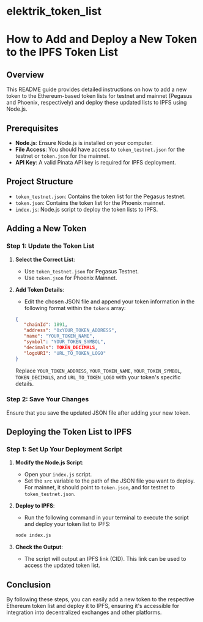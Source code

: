 # elektrik_token_list

# How to Add and Deploy a New Token to the IPFS Token List

## Overview

This README guide provides detailed instructions on how to add a new token to the Ethereum-based token lists for testnet and mainnet (Pegasus and Phoenix, respectively) and deploy these updated lists to IPFS using Node.js.

## Prerequisites

- **Node.js**: Ensure Node.js is installed on your computer.
- **File Access**: You should have access to `token_testnet.json` for the testnet or `token.json` for the mainnet.
- **API Key**: A valid Pinata API key is required for IPFS deployment.

## Project Structure

- `token_testnet.json`: Contains the token list for the Pegasus testnet.
- `token.json`: Contains the token list for the Phoenix mainnet.
- `index.js`: Node.js script to deploy the token lists to IPFS.

## Adding a New Token

### Step 1: Update the Token List

1. **Select the Correct List**:
   - Use `token_testnet.json` for Pegasus Testnet.
   - Use `token.json` for Phoenix Mainnet.

2. **Add Token Details**:
   - Edit the chosen JSON file and append your token information in the following format within the `tokens` array:

   ```json
   {
      "chainId": 1891,
      "address": "0xYOUR_TOKEN_ADDRESS",
      "name": "YOUR_TOKEN_NAME",
      "symbol": "YOUR_TOKEN_SYMBOL",
      "decimals": TOKEN_DECIMALS,
      "logoURI": "URL_TO_TOKEN_LOGO"
   }
   ```

   Replace `YOUR_TOKEN_ADDRESS`, `YOUR_TOKEN_NAME`, `YOUR_TOKEN_SYMBOL`, `TOKEN_DECIMALS`, and `URL_TO_TOKEN_LOGO` with your token's specific details.

### Step 2: Save Your Changes

Ensure that you save the updated JSON file after adding your new token.

## Deploying the Token List to IPFS

### Step 1: Set Up Your Deployment Script

1. **Modify the Node.js Script**:
   - Open your `index.js` script.
   - Set the `src` variable to the path of the JSON file you want to deploy. For mainnet, it should point to `token.json`, and for testnet to `token_testnet.json`.

2. **Deploy to IPFS**:
   - Run the following command in your terminal to execute the script and deploy your token list to IPFS:

   ```bash
   node index.js
   ```

3. **Check the Output**:
   - The script will output an IPFS link (CID). This link can be used to access the updated token list.

## Conclusion

By following these steps, you can easily add a new token to the respective Ethereum token list and deploy it to IPFS, ensuring it's accessible for integration into decentralized exchanges and other platforms.